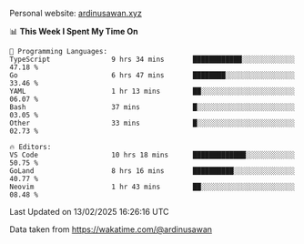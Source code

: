 Personal website: [ardinusawan.xyz](https://ardinusawan.xyz)

<!--START_SECTION:waka-->
📊 **This Week I Spent My Time On** 

```text
💬 Programming Languages: 
TypeScript               9 hrs 34 mins       ████████████░░░░░░░░░░░░░   47.18 % 
Go                       6 hrs 47 mins       ████████░░░░░░░░░░░░░░░░░   33.46 % 
YAML                     1 hr 13 mins        ██░░░░░░░░░░░░░░░░░░░░░░░   06.07 % 
Bash                     37 mins             █░░░░░░░░░░░░░░░░░░░░░░░░   03.05 % 
Other                    33 mins             █░░░░░░░░░░░░░░░░░░░░░░░░   02.73 % 

🔥 Editors: 
VS Code                  10 hrs 18 mins      █████████████░░░░░░░░░░░░   50.75 % 
GoLand                   8 hrs 16 mins       ██████████░░░░░░░░░░░░░░░   40.77 % 
Neovim                   1 hr 43 mins        ██░░░░░░░░░░░░░░░░░░░░░░░   08.48 % 
```


 Last Updated on 13/02/2025 16:26:16 UTC
<!--END_SECTION:waka-->
Data taken from https://wakatime.com/@ardinusawan
